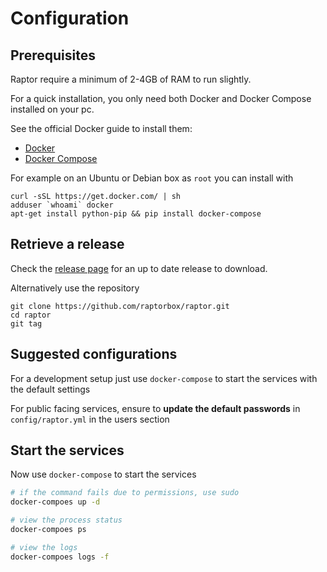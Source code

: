 # Configuration

## Prerequisites

Raptor require a minimum of 2-4GB of RAM to run slightly.

For a quick installation, you only need both Docker and Docker Compose installed on your pc.

See the official Docker guide to install them:

* [Docker](https://docs.docker.com/engine/installation/linux/ubuntu/#/install-docker)
* [Docker Compose](https://docs.docker.com/compose/install/)

For example on an Ubuntu or Debian box as `root` you can install with

    curl -sSL https://get.docker.com/ | sh
    adduser `whoami` docker
    apt-get install python-pip && pip install docker-compose

## Retrieve a release

Check the [release page](https://github.com/raptorbox/raptor/releases) for an up to date release to download.

Alternatively use the repository

```
git clone https://github.com/raptorbox/raptor.git
cd raptor
git tag
```

## Suggested configurations

For a development setup just use `docker-compose` to start the services with the default settings

For public facing services, ensure to **update the default passwords** in `config/raptor.yml` in the users section

## Start the services

Now use `docker-compose` to start the services

```bash
# if the command fails due to permissions, use sudo
docker-compoes up -d

# view the process status
docker-compoes ps

# view the logs
docker-compoes logs -f
```



